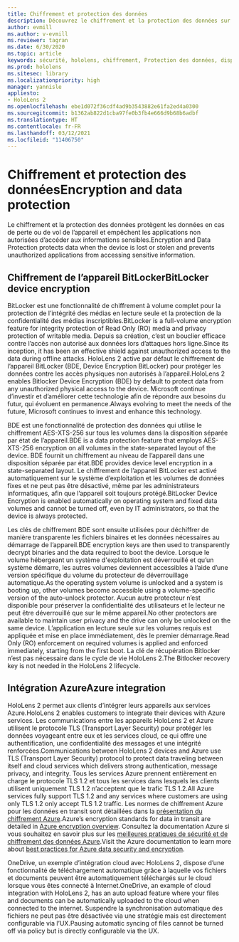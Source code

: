 ```yaml
---
title: Chiffrement et protection des données
description: Découvrez le chiffrement et la protection des données sur les appareils HoloLens 2, y compris l’intégration de BitLocker et Azure.
author: evmill
ms.author: v-evmill
ms.reviewer: tagran
ms.date: 6/30/2020
ms.topic: article
keywords: sécurité, hololens, chiffrement, Protection des données, dispositif BitLocker, BitLocker, bitlocker, chiffrement bitlocker, intégration azur,
ms.prod: hololens
ms.sitesec: library
ms.localizationpriority: high
manager: yannisle
appliesto:
- HoloLens 2
ms.openlocfilehash: ebe1d072f36cdf4ad9b3543882e61fa2ed4a0300
ms.sourcegitcommit: b1362ab822d1cba97fe0b3fb4e666d9b68b6adbf
ms.translationtype: HT
ms.contentlocale: fr-FR
ms.lasthandoff: 03/12/2021
ms.locfileid: "11406750"
---
```

# <a name="encryption-and-data-protection"></a><span data-ttu-id="c6de6-104">Chiffrement et protection des données</span><span class="sxs-lookup"><span data-stu-id="c6de6-104">Encryption and data protection</span></span>

<span data-ttu-id="c6de6-105">Le chiffrement et la protection des données protègent les données en cas de perte ou de vol de l’appareil et empêchent les applications non autorisées d’accéder aux informations sensibles.</span><span class="sxs-lookup"><span data-stu-id="c6de6-105">Encryption and Data Protection protects data when the device is lost or stolen and prevents unauthorized applications from accessing sensitive information.</span></span>

## <a name="bitlocker-device-encryption"></a><span data-ttu-id="c6de6-106">Chiffrement de l’appareil BitLocker</span><span class="sxs-lookup"><span data-stu-id="c6de6-106">BitLocker device encryption</span></span>

<span data-ttu-id="c6de6-107">BitLocker est une fonctionnalité de chiffrement à volume complet pour la protection de l’intégrité des médias en lecture seule et la protection de la confidentialité des médias inscriptibles.</span><span class="sxs-lookup"><span data-stu-id="c6de6-107">BitLocker is a full-volume encryption feature for integrity protection of Read Only (RO) media and privacy protection of writable media.</span></span>  <span data-ttu-id="c6de6-108">Depuis sa création, c’est un bouclier efficace contre l’accès non autorisé aux données lors d’attaques hors ligne.</span><span class="sxs-lookup"><span data-stu-id="c6de6-108">Since its inception, it has been an effective shield against unauthorized access to the data during offline attacks.</span></span> <span data-ttu-id="c6de6-109">HoloLens 2 active par défaut le chiffrement de l’appareil BitLocker (BDE, Device Encryption BitLocker) pour protéger les données contre les accès physiques non autorisés à l’appareil.</span><span class="sxs-lookup"><span data-stu-id="c6de6-109">HoloLens 2 enables Bitlocker Device Encryption (BDE) by default to protect data from any unauthorized physical access to the device.</span></span> <span data-ttu-id="c6de6-110">Microsoft continue d’investir et d’améliorer cette technologie afin de répondre aux besoins du futur, qui évoluent en permanence.</span><span class="sxs-lookup"><span data-stu-id="c6de6-110">Always evolving to meet the needs of the future, Microsoft continues to invest and enhance this technology.</span></span>

<span data-ttu-id="c6de6-111">BDE est une fonctionnalité de protection des données qui utilise le chiffrement AES-XTS-256 sur tous les volumes dans la disposition séparée par état de l’appareil.</span><span class="sxs-lookup"><span data-stu-id="c6de6-111">BDE is a data protection feature that employs AES-XTS-256 encryption on all volumes in the state-separated layout of the device.</span></span> <span data-ttu-id="c6de6-112">BDE fournit un chiffrement au niveau de l’appareil dans une disposition séparée par état.</span><span class="sxs-lookup"><span data-stu-id="c6de6-112">BDE provides device level encryption in a state-separated layout.</span></span> <span data-ttu-id="c6de6-113">Le chiffrement de l’appareil BitLocker est activé automatiquement sur le système d’exploitation et les volumes de données fixes et ne peut pas être désactivé, même par les administrateurs informatiques, afin que l’appareil soit toujours protégé.</span><span class="sxs-lookup"><span data-stu-id="c6de6-113">BitLocker Device Encryption is enabled automatically on operating system and fixed data volumes and cannot be turned off, even by IT administrators, so that the device is always protected.</span></span>

<span data-ttu-id="c6de6-114">Les clés de chiffrement BDE sont ensuite utilisées pour déchiffrer de manière transparente les fichiers binaires et les données nécessaires au démarrage de l’appareil.</span><span class="sxs-lookup"><span data-stu-id="c6de6-114">BDE encryption keys are then used to transparently decrypt binaries and the data required to boot the device.</span></span> <span data-ttu-id="c6de6-115">Lorsque le volume hébergeant un système d'exploitation est déverrouillé et qu’un système démarre, les autres volumes deviennent accessibles à l’aide d’une version spécifique du volume du protecteur de déverrouillage automatique.</span><span class="sxs-lookup"><span data-stu-id="c6de6-115">As the operating system volume is unlocked and a system is booting up, other volumes become accessible using a volume-specific version of the auto-unlock protector.</span></span> <span data-ttu-id="c6de6-116">Aucun autre protecteur n’est disponible pour préserver la confidentialité des utilisateurs et le lecteur ne peut être déverrouillé que sur le même appareil.</span><span class="sxs-lookup"><span data-stu-id="c6de6-116">No other protectors are available to maintain user privacy and the drive can only be unlocked on the same device.</span></span> <span data-ttu-id="c6de6-117">L’application en lecture seule sur les volumes requis est appliquée et mise en place immédiatement, dès le premier démarrage.</span><span class="sxs-lookup"><span data-stu-id="c6de6-117">Read Only (RO) enforcement on required volumes is applied and enforced immediately, starting from the first boot.</span></span> <span data-ttu-id="c6de6-118">La clé de récupération Bitlocker n’est pas nécessaire dans le cycle de vie HoloLens 2.</span><span class="sxs-lookup"><span data-stu-id="c6de6-118">The Bitlocker recovery key is not needed in the HoloLens 2 lifecycle.</span></span>

## <a name="azure-integration"></a><span data-ttu-id="c6de6-119">Intégration Azure</span><span class="sxs-lookup"><span data-stu-id="c6de6-119">Azure integration</span></span> 

<span data-ttu-id="c6de6-120">HoloLens 2 permet aux clients d’intégrer leurs appareils aux services Azure.</span><span class="sxs-lookup"><span data-stu-id="c6de6-120">HoloLens 2 enables customers to integrate their devices with Azure services.</span></span> <span data-ttu-id="c6de6-121">Les communications entre les appareils HoloLens 2 et Azure utilisent le protocole TLS (Transport Layer Security) pour protéger les données voyageant entre eux et les services cloud, ce qui offre une authentification, une confidentialité des messages et une intégrité renforcées.</span><span class="sxs-lookup"><span data-stu-id="c6de6-121">Communications between HoloLens 2 devices and Azure use TLS (Transport Layer Security) protocol to protect data traveling between itself and cloud services which delivers strong authentication, message privacy, and integrity.</span></span> <span data-ttu-id="c6de6-122">Tous les services Azure prennent entièrement en charge le protocole TLS 1.2 et tous les services dans lesquels les clients utilisent uniquement TLS 1.2 n’acceptent que le trafic TLS 1.2.</span><span class="sxs-lookup"><span data-stu-id="c6de6-122">All Azure services fully support TLS 1.2 and any services where customers are using only TLS 1.2 only accept TLS 1.2 traffic.</span></span> <span data-ttu-id="c6de6-123">Les normes de chiffrement Azure pour les données en transit sont détaillées dans la [présentation du chiffrement Azure](https://docs.microsoft.com/azure/security/fundamentals/encryption-overview).</span><span class="sxs-lookup"><span data-stu-id="c6de6-123">Azure’s encryption standards for data in transit are detailed in [Azure encryption overview](https://docs.microsoft.com/azure/security/fundamentals/encryption-overview).</span></span> <span data-ttu-id="c6de6-124">Consultez la documentation Azure si vous souhaitez en savoir plus sur les [meilleures pratiques de sécurité et de chiffrement des données Azure](https://docs.microsoft.com/azure/security/fundamentals/data-encryption-best-practices).</span><span class="sxs-lookup"><span data-stu-id="c6de6-124">Visit the Azure documentation to learn more about [best practices for Azure data security and encryption](https://docs.microsoft.com/azure/security/fundamentals/data-encryption-best-practices).</span></span> 

<span data-ttu-id="c6de6-125">OneDrive, un exemple d’intégration cloud avec HoloLens 2, dispose d’une fonctionnalité de téléchargement automatique grâce à laquelle vos fichiers et documents peuvent être automatiquement téléchargés sur le cloud lorsque vous êtes connecté à Internet.</span><span class="sxs-lookup"><span data-stu-id="c6de6-125">OneDrive, an example of cloud integration with HoloLens 2, has an auto upload feature where your files and documents can be automatically uploaded to the cloud when connected to the internet.</span></span> <span data-ttu-id="c6de6-126">Suspendre la synchronisation automatique des fichiers ne peut pas être désactivée via une stratégie mais est directement configurable via l’UX.</span><span class="sxs-lookup"><span data-stu-id="c6de6-126">Pausing automatic syncing of files cannot be turned off via policy but is directly configurable via the UX.</span></span> 
